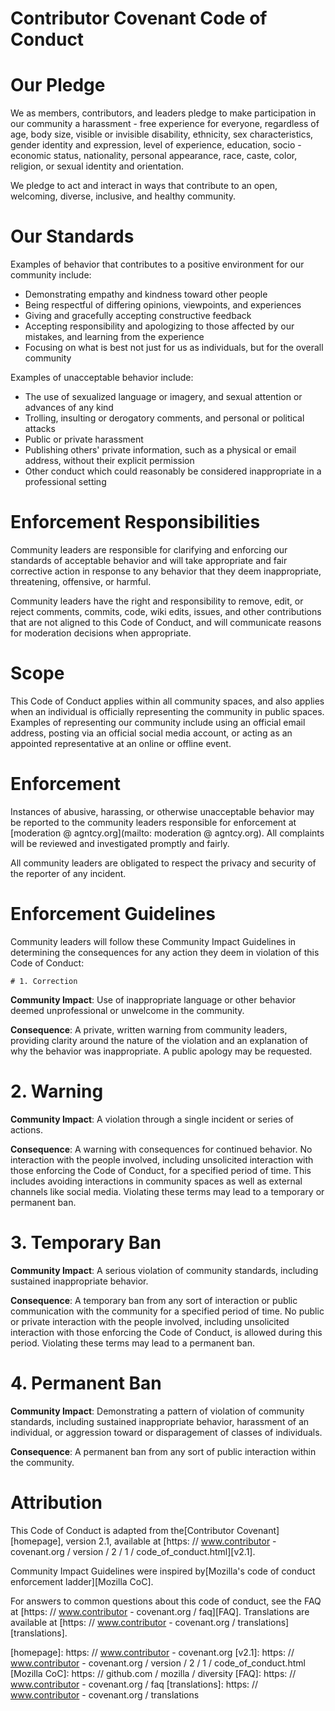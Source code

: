 # Contributor Covenant Code of Conduct

# Our Pledge

We as members, contributors, and leaders pledge to make participation in our
community a harassment - free experience for everyone, regardless of age, body
size, visible or invisible disability, ethnicity, sex characteristics, gender
identity and expression, level of experience, education, socio - economic status,
nationality, personal appearance, race, caste, color, religion, or sexual
identity and orientation.

We pledge to act and interact in ways that contribute to an open, welcoming,
diverse, inclusive, and healthy community.

# Our Standards

Examples of behavior that contributes to a positive environment for our
community include:

* Demonstrating empathy and kindness toward other people
* Being respectful of differing opinions, viewpoints, and experiences
* Giving and gracefully accepting constructive feedback
* Accepting responsibility and apologizing to those affected by our mistakes,
and learning from the experience
* Focusing on what is best not just for us as individuals, but for the overall
community

Examples of unacceptable behavior include:

* The use of sexualized language or imagery, and sexual attention or advances of
any kind
* Trolling, insulting or derogatory comments, and personal or political attacks
* Public or private harassment
* Publishing others' private information, such as a physical or email address,
without their explicit permission
* Other conduct which could reasonably be considered inappropriate in a
professional setting

# Enforcement Responsibilities

Community leaders are responsible for clarifying and enforcing our standards of
acceptable behavior and will take appropriate and fair corrective action in
response to any behavior that they deem inappropriate, threatening, offensive,
or harmful.

Community leaders have the right and responsibility to remove, edit, or reject
comments, commits, code, wiki edits, issues, and other contributions that are
not aligned to this Code of Conduct, and will communicate reasons for moderation
decisions when appropriate.

# Scope

This Code of Conduct applies within all community spaces, and also applies when
an individual is officially representing the community in public spaces.
Examples of representing our community include using an official email address,
posting via an official social media account, or acting as an appointed
representative at an online or offline event.

# Enforcement

Instances of abusive, harassing, or otherwise unacceptable behavior may be
reported to the community leaders responsible for enforcement at
[moderation @ agntcy.org](mailto: moderation @ agntcy.org). All complaints will be
reviewed and investigated promptly and fairly.

All community leaders are obligated to respect the privacy and security of the
reporter of any incident.

# Enforcement Guidelines

Community leaders will follow these Community Impact Guidelines in determining
the consequences for any action they deem in violation of this Code of Conduct:

    # 1. Correction

**Community Impact**: Use of inappropriate language or other behavior deemed
unprofessional or unwelcome in the community.

**Consequence**: A private, written warning from community leaders, providing
clarity around the nature of the violation and an explanation of why the
behavior was inappropriate. A public apology may be requested.

# 2. Warning

**Community Impact**: A violation through a single incident or series of
actions.

**Consequence**: A warning with consequences for continued behavior. No
interaction with the people involved, including unsolicited interaction with
those enforcing the Code of Conduct, for a specified period of time. This
includes avoiding interactions in community spaces as well as external channels
like social media. Violating these terms may lead to a temporary or permanent
ban.

# 3. Temporary Ban

**Community Impact**: A serious violation of community standards, including
sustained inappropriate behavior.

**Consequence**: A temporary ban from any sort of interaction or public
communication with the community for a specified period of time. No public or
private interaction with the people involved, including unsolicited interaction
with those enforcing the Code of Conduct, is allowed during this period.
Violating these terms may lead to a permanent ban.

# 4. Permanent Ban

**Community Impact**: Demonstrating a pattern of violation of community
standards, including sustained inappropriate behavior, harassment of an
individual, or aggression toward or disparagement of classes of individuals.

**Consequence**: A permanent ban from any sort of public interaction within the
community.

# Attribution

This Code of Conduct is adapted from the[Contributor Covenant][homepage],
version 2.1, available at
[https: // www.contributor - covenant.org / version / 2 / 1 / code_of_conduct.html][v2.1].

Community Impact Guidelines were inspired by[Mozilla's code of conduct
                                             enforcement ladder][Mozilla CoC].

For answers to common questions about this code of conduct, see the FAQ at
[https: // www.contributor - covenant.org / faq][FAQ]. Translations are available at
[https: // www.contributor - covenant.org / translations][translations].

[homepage]: https: // www.contributor - covenant.org
[v2.1]: https: // www.contributor - covenant.org / version / 2 / 1 / code_of_conduct.html
[Mozilla CoC]: https: // github.com / mozilla / diversity
[FAQ]: https: // www.contributor - covenant.org / faq
[translations]: https: // www.contributor - covenant.org / translations
